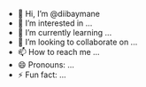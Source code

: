 - 👋 Hi, I’m @diibaymane
- 👀 I’m interested in ...
- 🌱 I’m currently learning ...
- 💞️ I’m looking to collaborate on ...
- 📫 How to reach me ...
- 😄 Pronouns: ...
- ⚡ Fun fact: ...

<!---
diibaymane/diibaymane is a ✨ special ✨ repository because its `README.md` (this file) appears on your GitHub profile.
You can click the Preview link to take a look at your changes.
--->
